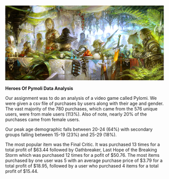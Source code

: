 ![alt text](https://github.com/cgrinstead12/Heroes_of_Pymoli/blob/master/Resources/Fantasy.jpg)

**Heroes Of Pymoli Data Analysis**

Our assignment was to do an analysis of a video game called Pylomi. We were given a csv file of purchases by users along with their age and gender. The vast majority of the 780 purchases, which came from the 576 unique users, were from male users (113%). Also of note, nearly 20% of the purchases came from female users.

Our peak age demographic falls between 20-24 (64%) with secondary groups falling between 15-19 (23%) and 25-29 (18%).  

The most popular item was the Final Critic. It was purchased 13 times for a total profit of $63.44 followed by Oathbreaker, Last Hope of the Breaking Storm which was purchased 12 times for a pofit of $50.76. The most items purchased by one user was 5 with an average purchase price of $3.79 for a total profit of $18.95, followed by a user who purchased 4 items for a total profit of $15.44.
